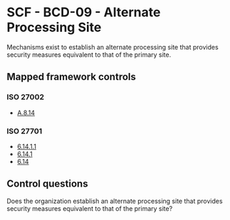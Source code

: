 # SCF - BCD-09 - Alternate Processing Site
Mechanisms exist to establish an alternate processing site that provides security measures equivalent to that of the primary site.
## Mapped framework controls
### ISO 27002
- [A.8.14](../iso27002/a-8.md#a814)
  
### ISO 27701
- [6.14.1.1](../iso27701/61411.md)
- [6.14.1](../iso27701/6141.md)
- [6.14](../iso27701/614.md)
  
## Control questions
Does the organization establish an alternate processing site that provides security measures equivalent to that of the primary site?
  